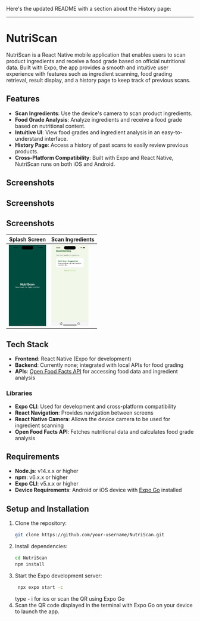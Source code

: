 Here's the updated README with a section about the History page:

---

# NutriScan

NutriScan is a React Native mobile application that enables users to scan product ingredients and receive a food grade based on official nutritional data. Built with Expo, the app provides a smooth and intuitive user experience with features such as ingredient scanning, food grading retrieval, result display, and a history page to keep track of previous scans.

## Features

- **Scan Ingredients**: Use the device's camera to scan product ingredients.
- **Food Grade Analysis**: Analyze ingredients and receive a food grade based on nutritional content.
- **Intuitive UI**: View food grades and ingredient analysis in an easy-to-understand interface.
- **History Page**: Access a history of past scans to easily review previous products.
- **Cross-Platform Compatibility**: Built with Expo and React Native, NutriScan runs on both iOS and Android.

## Screenshots

## Screenshots

## Screenshots

| Splash Screen                                    | Scan Ingredients                               |
|--------------------------------------------------|------------------------------------------------|
| <img src="screenshots/Splash.png" width="100" /> | <img src="screenshots/Home.png" width="100" /> |


## Tech Stack

- **Frontend**: React Native (Expo for development)
- **Backend**: Currently none; integrated with local APIs for food grading
- **APIs**: [Open Food Facts API](https://world.openfoodfacts.org/data) for accessing food data and ingredient analysis

### Libraries

- **Expo CLI**: Used for development and cross-platform compatibility
- **React Navigation**: Provides navigation between screens
- **React Native Camera**: Allows the device camera to be used for ingredient scanning
- **Open Food Facts API**: Fetches nutritional data and calculates food grade analysis

## Requirements

- **Node.js**: v14.x.x or higher
- **npm**: v6.x.x or higher
- **Expo CLI**: v5.x.x or higher
- **Device Requirements**: Android or iOS device with [Expo Go](https://expo.dev/client) installed

## Setup and Installation

1. Clone the repository:
   ```bash
   git clone https://github.com/your-username/NutriScan.git
   ```
2. Install dependencies:
   ```bash
   cd NutriScan
   npm install
   ```
3. Start the Expo development server:
   ```bash
    npx expo start -c
   ```
   type - i for ios
   or scan the QR using Expo Go
4. Scan the QR code displayed in the terminal with Expo Go on your device to launch the app.



